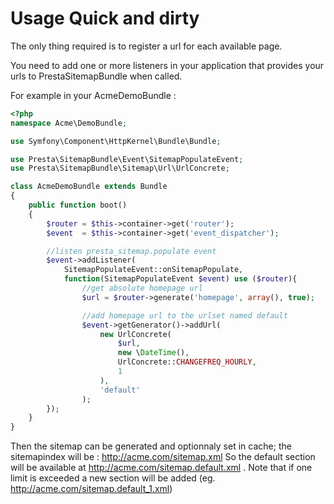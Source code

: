 # Usage Quick and dirty

The only thing required is to register a url for each available page.

You need to add one or more listeners in your application that provides your 
urls to PrestaSitemapBundle when called. 

For example in your AcmeDemoBundle :

```php
<?php
namespace Acme\DemoBundle;

use Symfony\Component\HttpKernel\Bundle\Bundle;

use Presta\SitemapBundle\Event\SitemapPopulateEvent;
use Presta\SitemapBundle\Sitemap\Url\UrlConcrete;

class AcmeDemoBundle extends Bundle
{
    public function boot()
    {
        $router = $this->container->get('router');
        $event  = $this->container->get('event_dispatcher');

        //listen presta_sitemap.populate event
        $event->addListener(
            SitemapPopulateEvent::onSitemapPopulate, 
            function(SitemapPopulateEvent $event) use ($router){
                //get absolute homepage url
                $url = $router->generate('homepage', array(), true);

                //add homepage url to the urlset named default
                $event->getGenerator()->addUrl(
                    new UrlConcrete(
                        $url, 
                        new \DateTime(), 
                        UrlConcrete::CHANGEFREQ_HOURLY, 
                        1
                    ),
                    'default'
                );
        });
    }
}
```

Then the sitemap can be generated and optionnaly set in cache; 
the sitemapindex will be : http://acme.com/sitemap.xml
So the default section will be available at http://acme.com/sitemap.default.xml . 
Note that if one limit is exceeded a new section will be added 
(eg. http://acme.com/sitemap.default_1.xml)
